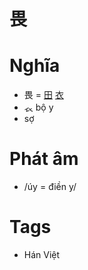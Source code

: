 # 畏

# Nghĩa
* 畏 = [田](田.md) [衣](衣.md)
* 𧘇 bộ y
* sợ

# Phát âm
* /úy = điền y/

# Tags
* Hán Việt

<script>window.HANZI_FIELD='畏';</script>
